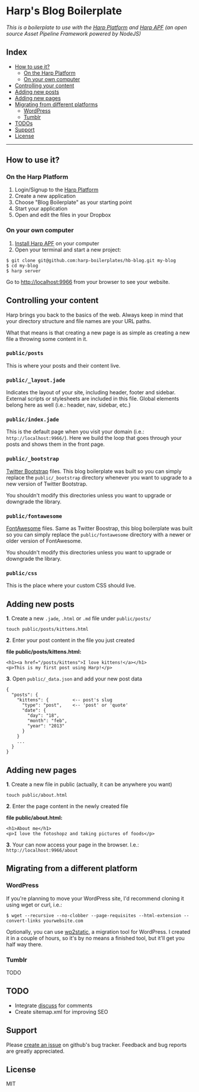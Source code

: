# Harp's Blog Boilerplate

_This is a boilerplate to use with the [Harp Platform](http://harp.io/) and [Harp APF](https://github.com/sintaxi/harp) (an open source Asset Pipeline Framework powered by NodeJS)_

## Index

- [How to use it?](#how-to-use-it)
    - [On the Harp Platform](#on-the-harp-platform)
    - [On your own computer](#on-your-own-computer)
- [Controlling your content](#controlling-your-content)
- [Adding new posts](#adding-new-posts)
- [Adding new pages](#adding-new-pages)
- [Migrating from different platforms](#migrating-from-different-platforms)
    - [WordPress](#wordpress)
    - [Tumblr](#tumblr)
- [TODOs](#todos)
- [Support](#support)
- [License](#license)

---

## How to use it?

### On the Harp Platform

1. Login/Signup to the [Harp Platform](http://harp.io/)
2. Create a new application
3. Choose "Blog Boilerplate" as your starting point
4. Start your application
5. Open and edit the files in your Dropbox

### On your own computer

1. [Install Harp APF](http://docs.harp.io/apf/install-update) on your computer
2. Open your terminal and start a new project:

````
$ git clone git@github.com:harp-boilerplates/hb-blog.git my-blog
$ cd my-blog
$ harp server
````

Go to [http://localhost:9966](http://localhost:9966/) from your browser to see your website.

## Controlling your content

Harp brings you back to the basics of the web. Always keep in mind that your directory structure and file names are your URL paths.

What that means is that creating a new page is as simple as creating a new file a throwing some content in it.

### `public/posts`

This is where your posts and their content live.

### `public/_layout.jade`

Indicates the layout of your site, including header, footer and sidebar. External scripts or stylesheets are included in this file. Global elements belong here as well (i.e.: header, nav, sidebar, etc.)

### `public/index.jade`

This is the default page when you visit your domain (i.e.: `http://localhost:9966/`). Here we build the loop that goes through your posts and shows them in the front page.

### `public/_bootstrap`

[Twitter Bootstrap](http://twitter.github.com/bootstrap/) files. This blog boilerplate was built so you can simply replace the `public/_bootstrap` directory whenever you want to upgrade to a new version of Twitter Bootstrap.

You shouldn't modify this directories unless you want to upgrade or downgrade the library.

### `public/fontawesome`

[FontAwesome](http://fortawesome.github.com/Font-Awesome/) files. Same as Twitter Boostrap, this blog boilerplate was built so you can simply replace the `public/fontawesome` directory with a newer or older version of FontAwesome.

You shouldn't modify this directories unless you want to upgrade or downgrade the library.

### `public/css`

This is the place where your custom CSS should live.

## Adding new posts

__1__. Create a new `.jade`, `.html` or `.md` file under `public/posts/`

````
touch public/posts/kittens.html
````

__2__. Enter your post content in the file you just created

__file public/posts/kittens.html:__
````
<h1><a href="/posts/kittens">I love kittens!</a></h1>
<p>This is my first post using Harp!</p>
````

__3__. Open `public/_data.json` and add your new post data

````
{
  "posts": {
    "kittens": {         <-- post's slug
      "type": "post",    <-- 'post' or 'quote'
      "date": {
        "day": "18",
        "month": "feb",
        "year": "2013"
      }
    }
    ...
  }
}
````

## Adding new pages

__1__. Create a new file in public (actually, it can be anywhere you want)

````
touch public/about.html
````

__2__. Enter the page content in the newly created file

__file public/about.html:__
````
<h1>About me</h1>
<p>I love the fotoshopz and taking pictures of foods</p>
````

__3__. Your can now access your page in the browser. I.e.: `http://localhost:9966/about`

## Migrating from a different platform

### WordPress

If you're planning to move your WordPress site, I'd recommend cloning it using wget or curl, i.e.:

```
$ wget --recursive --no-clobber --page-requisites --html-extension --convert-links yourwebsite.com
```

Optionally, you can use [wp2static](https://github.com/jorgepedret/wp2static), a migration tool for WordPress. I created it in a couple of hours, so it's by no means a finished tool, but it'll get you half way there.

### Tumblr

TODO

## TODO
- Integrate [discuss](http://disqus.com/) for comments
- Create sitemap.xml for improving SEO

## Support

Please [create an issue](https://github.com/harp-boilerplates/hb-blog/issues) on github's bug tracker. Feedback and bug reports are greatly appreciated.

## License

MIT